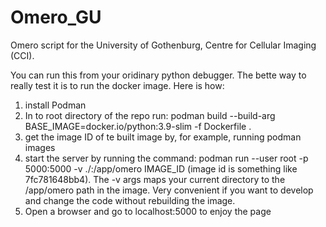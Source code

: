 # Omero_GU
 
Omero script for the University of Gothenburg, Centre for Cellular Imaging (CCI).

You can run this from your oridinary python debugger. 
The bette way to really test it is to run the docker image. Here is how:

1. install Podman
2. In to root directory of the repo run: podman build --build-arg BASE_IMAGE=docker.io/python:3.9-slim -f Dockerfile .
3. get the image ID of te built image by, for example, running podman images
4. start the server by running the command: podman run --user root -p 5000:5000 -v ./:/app/omero IMAGE_ID (image id is something like 7fc781648bb4). The -v args maps your current directory to the /app/omero path in the image. Very convenient if you want to develop and change the code without rebuilding the image.
5. Open a browser and go to localhost:5000 to enjoy the page
